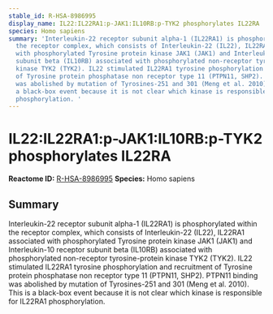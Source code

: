 ```yaml
---
stable_id: R-HSA-8986995
display_name: IL22:IL22RA1:p-JAK1:IL10RB:p-TYK2 phosphorylates IL22RA
species: Homo sapiens
summary: 'Interleukin-22 receptor subunit alpha-1 (IL22RA1) is phosphorylated within
  the receptor complex, which consists of Interleukin-22 (IL22), IL22RA1 associated
  with phosphorylated Tyrosine protein kinase JAK1 (JAK1) and Interleukin-10 receptor
  subunit beta (IL10RB) associated with phosphorylated non-receptor tyrosine-protein
  kinase TYK2 (TYK2). IL22 stimulated IL22RA1 tyrosine phosphorylation and recruitment
  of Tyrosine protein phosphatase non receptor type 11 (PTPN11, SHP2). PTPN11 binding
  was abolished by mutation of Tyrosines-251 and 301 (Meng et al. 2010).<br>This is
  a black-box event because it is not clear which kinase is responsible for IL22RA1
  phosphorylation. '
---
```


# IL22:IL22RA1:p-JAK1:IL10RB:p-TYK2 phosphorylates IL22RA
**Reactome ID:** [R-HSA-8986995](https://reactome.org/content/detail/R-HSA-8986995)
**Species:** Homo sapiens

## Summary

Interleukin-22 receptor subunit alpha-1 (IL22RA1) is phosphorylated within the receptor complex, which consists of Interleukin-22 (IL22), IL22RA1 associated with phosphorylated Tyrosine protein kinase JAK1 (JAK1) and Interleukin-10 receptor subunit beta (IL10RB) associated with phosphorylated non-receptor tyrosine-protein kinase TYK2 (TYK2). IL22 stimulated IL22RA1 tyrosine phosphorylation and recruitment of Tyrosine protein phosphatase non receptor type 11 (PTPN11, SHP2). PTPN11 binding was abolished by mutation of Tyrosines-251 and 301 (Meng et al. 2010).<br>This is a black-box event because it is not clear which kinase is responsible for IL22RA1 phosphorylation. 

